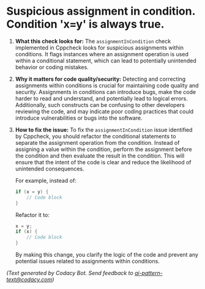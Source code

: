 # Suspicious assignment in condition. Condition 'x=y' is always true.

1. **What this check looks for:**
   The `assignmentInCondition` check implemented in Cppcheck looks for suspicious assignments within conditions. It flags instances where an assignment operation is used within a conditional statement, which can lead to potentially unintended behavior or coding mistakes.

2. **Why it matters for code quality/security:**
   Detecting and correcting assignments within conditions is crucial for maintaining code quality and security. Assignments in conditions can introduce bugs, make the code harder to read and understand, and potentially lead to logical errors. Additionally, such constructs can be confusing to other developers reviewing the code, and may indicate poor coding practices that could introduce vulnerabilities or bugs into the software.

3. **How to fix the issue:**
   To fix the `assignmentInCondition` issue identified by Cppcheck, you should refactor the conditional statements to separate the assignment operation from the condition. Instead of assigning a value within the condition, perform the assignment before the condition and then evaluate the result in the condition. This will ensure that the intent of the code is clear and reduce the likelihood of unintended consequences.

   For example, instead of:
   ```cpp
   if (x = y) {
       // Code block
   }
   ```
   Refactor it to:
   ```cpp
   x = y;
   if (x) {
       // Code block
   }
   ```
   By making this change, you clarify the logic of the code and prevent any potential issues related to assignments within conditions.

_(Text generated by Codacy Bot. Send feedback to ai-pattern-text@codacy.com)_
